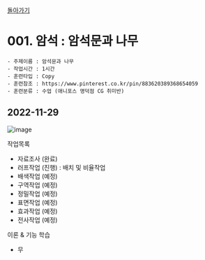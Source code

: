 [돌아가기](/Object-Natural/README.md)

# 001. 암석 : 암석문과 나무

```
- 주제이름 : 암석문과 나무
- 작업시간 : 1시간
- 훈련타입 : Copy
- 훈련참조 : https://www.pinterest.co.kr/pin/883620389368654059
- 훈련분류 : 수업 (애니포스 명덕점 CG 취미반)
```

## 2022-11-29
![image](https://user-images.githubusercontent.com/77244047/204543621-2c6be8c0-7a33-43bf-8adc-85266cea87bd.png)

작업목록
- 자료조사 (완료)
- 러프작업 (진행) : 배치 및 비율작업
- 배색작업 (예정)
- 구역작업 (예정)
- 정밀작업 (예정)
- 표면작업 (예정)
- 효과작업 (예정)
- 전사작업 (예정)

이론 & 기능 학습
- 무
